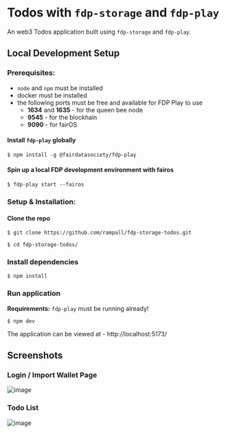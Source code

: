 # Todos with `fdp-storage` and `fdp-play`

An web3 Todos application built using `fdp-storage` and `fdp-play`.

## Local Development Setup

### Prerequisites:

- `node` and `npm` must be installed
- docker must be installed
- the following ports must be free and available for FDP Play to use
    - **1634** and **1635** - for the queen bee node
    - **9545** - for the blockhain
    - **9090** - for fairOS

#### Install `fdp-play` globally
```shell
$ npm install -g @fairdatasociety/fdp-play
```

#### Spin up a local FDP development environment with fairos
```shell
$ fdp-play start --fairos
```

### Setup & Installation:

#### Clone the repo
```shell
$ git clone https://github.com/rampall/fdp-storage-todos.git
```

```shell
$ cd fdp-storage-todos/
```

### Install dependencies
```shell
$ npm install
```

### Run application
**Requirements:** `fdp-play` must be running already! 

```shell
$ npm dev
```

The application can be viewed at - http://localhost:5173/ 

## Screenshots

### Login / Import Wallet Page

![image](https://user-images.githubusercontent.com/520570/208269899-938b86b0-2ce9-4def-b1a6-b6050b549065.png)

### Todo List

![image](https://user-images.githubusercontent.com/520570/208269979-de28fc94-79c7-4274-9fe0-67d184859ebe.png)

